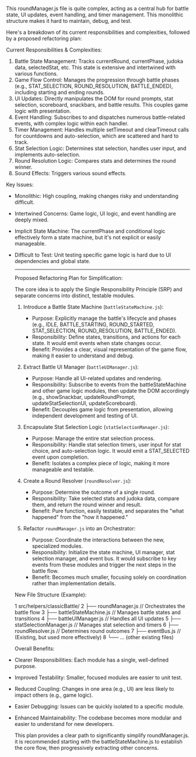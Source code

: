 This roundManager.js file is quite complex, acting as a central hub
for battle state, UI updates, event handling, and timer management. This
monolithic structure makes it hard to maintain, debug, and test.

Here's a breakdown of its current responsibilities and complexities,
followed by a proposed refactoring plan:

Current Responsibilities & Complexities:

1. Battle State Management: Tracks currentRound, currentPhase, judoka data,
   selectedStat, etc. This state is extensive and intertwined with various
   functions.
2. Game Flow Control: Manages the progression through battle phases (e.g.,
   STAT_SELECTION, ROUND_RESOLUTION, BATTLE_ENDED), including starting and
   ending rounds.
3. UI Updates: Directly manipulates the DOM for round prompts, stat
   selection, scoreboard, snackbars, and battle results. This couples game
   logic with presentation.
4. Event Handling: Subscribes to and dispatches numerous battle-related
   events, with complex logic within each handler.
5. Timer Management: Handles multiple setTimeout and clearTimeout calls for
   countdowns and auto-selection, which are scattered and hard to track.
6. Stat Selection Logic: Determines stat selection, handles user input, and
   implements auto-selection.
7. Round Resolution Logic: Compares stats and determines the round winner.
8. Sound Effects: Triggers various sound effects.

Key Issues:

- Monolithic: High coupling, making changes risky and understanding
  difficult.
- Intertwined Concerns: Game logic, UI logic, and event handling are deeply
  mixed.
- Implicit State Machine: The currentPhase and conditional logic
  effectively form a state machine, but it's not explicit or easily
  manageable.
- Difficult to Test: Unit testing specific game logic is hard due to UI
  dependencies and global state.

  ***

  Proposed Refactoring Plan for Simplification:

  The core idea is to apply the Single Responsibility Principle (SRP) and
  separate concerns into distinct, testable modules.
  1. Introduce a Battle State Machine (`battleStateMachine.js`):
     - Purpose: Explicitly manage the battle's lifecycle and phases (e.g.,
       IDLE, BATTLE_STARTING, ROUND_STARTED, STAT_SELECTION,
       ROUND_RESOLUTION, BATTLE_ENDED).
     - Responsibility: Define states, transitions, and actions for each
       state. It would emit events when state changes occur.
     - Benefit: Provides a clear, visual representation of the game flow,
       making it easier to understand and debug.

  2. Extract Battle UI Manager (`battleUIManager.js`):
     - Purpose: Handle all UI-related updates and rendering.
     - Responsibility: Subscribe to events from the battleStateMachine and
       other game logic modules, then update the DOM accordingly (e.g.,
       showSnackbar, updateRoundPrompt, updateStatSelectionUI,
       updateScoreboard).
     - Benefit: Decouples game logic from presentation, allowing independent
       development and testing of UI.

  3. Encapsulate Stat Selection Logic (`statSelectionManager.js`):
     - Purpose: Manage the entire stat selection process.
     - Responsibility: Handle stat selection timers, user input for stat
       choice, and auto-selection logic. It would emit a STAT_SELECTED event
       upon completion.
     - Benefit: Isolates a complex piece of logic, making it more manageable
       and testable.

  4. Create a Round Resolver (`roundResolver.js`):
     - Purpose: Determine the outcome of a single round.
     - Responsibility: Take selected stats and judoka data, compare them,
       and return the round winner and result.
     - Benefit: Pure function, easily testable, and separates the "what
       happened" from the "how it happened."

  5. Refactor `roundManager.js` into an Orchestrator:
     - Purpose: Coordinate the interactions between the new, specialized
       modules.
     - Responsibility: Initialize the state machine, UI manager, stat
       selection manager, and event bus. It would subscribe to key events
       from these modules and trigger the next steps in the battle flow.
     - Benefit: Becomes much smaller, focusing solely on coordination rather
       than implementation details.

  New File Structure (Example):

  1 src/helpers/classicBattle/
  2 ├── roundManager.js // Orchestrates the battle flow
  3 ├── battleStateMachine.js // Manages battle states and
  transitions
  4 ├── battleUIManager.js // Handles all UI updates
  5 ├── statSelectionManager.js // Manages stat selection and
  timers
  6 ├── roundResolver.js // Determines round outcomes
  7 ├── eventBus.js // (Existing, but used more
  effectively)
  8 └── ... (other existing files)

  Overall Benefits:

- Clearer Responsibilities: Each module has a single, well-defined purpose.
- Improved Testability: Smaller, focused modules are easier to unit test.
- Reduced Coupling: Changes in one area (e.g., UI) are less likely to
  impact others (e.g., game logic).
- Easier Debugging: Issues can be quickly isolated to a specific module.
- Enhanced Maintainability: The codebase becomes more modular and easier to
  understand for new developers.

  This plan provides a clear path to significantly simplify roundManager.js. it is
  recommended starting with the battleStateMachine.js to establish the core flow,
  then progressively extracting other concerns.
